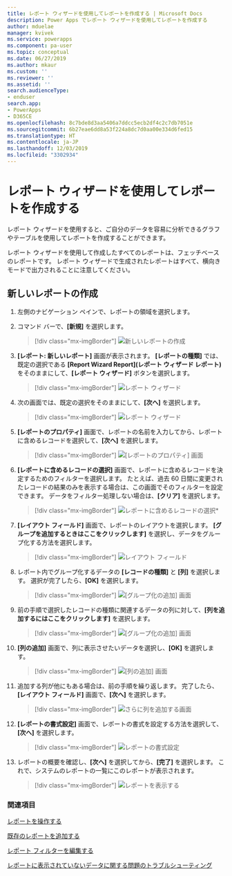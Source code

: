 ```yaml
---
title: レポート ウィザードを使用してレポートを作成する | Microsoft Docs
description: Power Apps でレポート ウィザードを使用してレポートを作成する
author: mduelae
manager: kvivek
ms.service: powerapps
ms.component: pa-user
ms.topic: conceptual
ms.date: 06/27/2019
ms.author: mkaur
ms.custom: ''
ms.reviewer: ''
ms.assetid: ''
search.audienceType:
- enduser
search.app:
- PowerApps
- D365CE
ms.openlocfilehash: 8c7bde8d3aa5406a7ddcc5ecb2df4c2c7db7051e
ms.sourcegitcommit: 6b27eae6dd8a53f224a8dc7d0aa00e334d6fed15
ms.translationtype: HT
ms.contentlocale: ja-JP
ms.lasthandoff: 12/03/2019
ms.locfileid: "3302934"
---
```

# <a name="create-a-report-using-the-report-wizard"></a>レポート ウィザードを使用してレポートを作成する


レポート ウィザードを使用すると、ご自分のデータを容易に分析できるグラフやテーブルを使用してレポートを作成することができます。 

レポート ウィザードを使用して作成したすべてのレポートは、フェッチベースのレポートです。 レポート ウィザードで生成されたレポートはすべて、横向きモードで出力されることに注意してください。

## <a name="create-a-new-report"></a>新しいレポートの作成

1. 左側のナビゲーション ペインで、レポートの領域を選択します。  
2. コマンド バーで、**[新規]** を選択します。

    > [!div class="mx-imgBorder"]
    > ![新しいレポートの作成](media/newreport.png "新しいレポートの作成")
  
3. **[レポート: 新しいレポート]** 画面が表示されます。 **[レポートの種類]** では、既定の選択である **[Report Wizard Report]\(レポート ウィザード レポート\)** をそのままにして、**[レポート ウィザード]** ボタンを選択します。 

    > [!div class="mx-imgBorder"]
    > ![レポート ウィザード](media/report_wizard.png "[レポート ウィザード] 画面")
  
4. 次の画面では、既定の選択をそのままにして、**[次へ]** を選択します。
 
    > [!div class="mx-imgBorder"]
    > ![レポート ウィザード](media/report_wizard_1.png "[レポート ウィザード] 画面")
   
4. **[レポートのプロパティ]** 画面で、レポートの名前を入力してから、レポートに含めるレコードを選択して、**[次へ]** を選択します。
 
    > [!div class="mx-imgBorder"]
    > ![[レポートのプロパティ] 画面](media/report_wizard_2.png "[レポートのプロパティ] 画面")
  
5.  **[レポートに含めるレコードの選択]** 画面で、レポートに含めるレコードを決定するためのフィルターを選択します。 たとえば、過去 60 日間に変更されたレコードの結果のみを表示する場合は、この画面でそのフィルターを設定できます。 データをフィルター処理しない場合は、**[クリア]** を選択します。

    > [!div class="mx-imgBorder"]
    > ![レポートに含めるレコードの選択*](media/report_wizard_3.png "レポートに含めるレコードの選択")
  
6. **[レイアウト フィールド]** 画面で、レポートのレイアウトを選択します。 **[グループを追加するときはここをクリックします]** を選択し、データをグループ化する方法を選択します。

    > [!div class="mx-imgBorder"]
    > ![レイアウト フィールド](media/report_wizard_4.png "[レイアウト フィールド]")

7. レポート内でグループ化するデータの **[レコードの種類]** と **[列]** を選択します。 選択が完了したら、**[OK]** を選択します。

    > [!div class="mx-imgBorder"]
    > ![[グループ化の追加]](media/report_wizard_5.png "[グループ化の追加] 画面") 画面
  
8. 前の手順で選択したレコードの種類に関連するデータの列に対して、**[列を追加するにはここをクリックします]** を選択します。  

    > [!div class="mx-imgBorder"]
    > ![[グループ化の追加] 画面](media/report_wizard_6.png "[グループ化の追加] 画面")

9. **[列の追加]** 画面で、列に表示させたいデータを選択し、**[OK]** を選択します。 

    > [!div class="mx-imgBorder"]
    > ![[列の追加] 画面](media/report_wizard_7.png "[列の追加] 画面")
  
10. 追加する列が他にもある場合は、前の手順を繰り返します。 完了したら、**[レイアウト フィールド]** 画面で、**[次へ]** を選択します。
 
    > [!div class="mx-imgBorder"]
    > ![さらに列を追加する画面](media/report_wizard_8.png "さらに列を追加する画面")
  
11. **[レポートの書式設定]** 画面で、レポートの書式を設定する方法を選択して、**[次へ]** を選択します。
 
    > [!div class="mx-imgBorder"]
    > ![レポートの書式設定](media/report_wizard_9.png "[レポートの書式設定] 画面")

12. レポートの概要を確認し、**[次へ]** を選択してから、**[完了]** を選択します。 これで、システムのレポートの一覧にこのレポートが表示されます。

    > [!div class="mx-imgBorder"]
    > ![レポートを表示する](media/report_wizard_10.png "レポートを表示する")

### <a name="see-also"></a>関連項目
[レポートを操作する](work-with-reports.md) 

[既存のレポートを追加する](add-existing-report.md)

[レポート フィルターを編集する](edit-report-filter.md)

[レポートに表示されていないデータに関する問題のトラブルシューティング](troubleshoot-reports.md)


